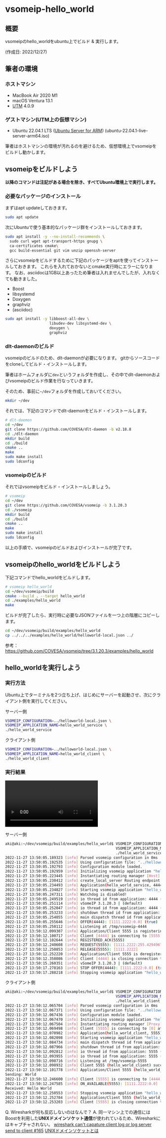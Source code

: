 # vsomeip-hello_world

## 概要
vsomeipのhello_worldをubuntu上でビルド & 実行します。

(作成日: 2022/12/27)

## 筆者の環境

### ホストマシン
- MacBook Air 2020 M1
- macOS Ventura 13.1
- [UTM](https://mac.getutm.app/) 4.0.9

### ゲストマシン(UTM上の仮想マシン)
- Ubuntu 22.04.1 LTS ([Ubuntu Server for ARM](https://ubuntu.com/download/server/arm))
  (ubuntu-22.04.1-live-server-arm64.iso)

筆者はホストマシンの環境が汚れるのを避けるため、仮想環境上でvsomeipをビルドし動かします。


## vsomeipをビルドしよう

**以降のコマンドは注記がある場合を除き、すべてUbuntu環境上で実行します。**

### 必要なパッケージのインストール

まずはapt updateしておきます。
```bash
sudo apt update
```

次にUbuntuで使う基本的なパッケージ群をインストールしておきます。
```bash
sudo apt install -y --no-install-recommends \
  sudo curl wget apt-transport-https gnupg \
  ca-certificates cmake\
  gcc build-essential git vim unzip openssh-server
```

さらにvsomeipをビルドするために下記のパッケージをaptを使ってインストールしておきます。
これらを入れておかないとcmake実行時にエラーになります。
なお、asciidocは1GB以上あったため筆者は入れませんでしたが、入れなくても動きました。

- Boost
- libsystemd
- Doxygen
- graphviz
- (asciidoc)

```bash
sudo apt install -y libboost-all-dev \
                    libudev-dev libsystemd-dev \
                    doxygen \
                    graphviz
```

### dlt-daemonのビルド

vsomeipのビルドのため、dlt-daemonが必要になります。
gitからソースコードをcloneしてビルド・インストールします。

筆者はホームフォルダに`dev`というフォルダを作成し、その中でdlt-daemonおよびvsomeipのビルド作業を行なっていきます。

そのため、事前に`~/dev`フォルダを作成しておいてください。
```bash
mkdir ~/dev
```

それでは、下記のコマンドでdlt-daemonをビルド・インストールします。

```bash
# dlt-daemon
cd ~/dev
git clone https://github.com/COVESA/dlt-daemon -b v2.18.8
cd ./dlt-daemon
mkdir build
cd ./build
cmake ..
make
sudo make install
sudo ldconfig
```

### vsomeipのビルド

それではvsomeipをビルド・インストールしましょう。

```bash
# vsomeip
cd ~/dev
git clone https://github.com/COVESA/vsomeip -b 3.1.20.3
cd ./vsomeip
mkdir build
cd ./build
cmake ..
make
sudo make install
sudo ldconfig
```

以上の手順で、vsomeipのビルドおよびインストールが完了です。

## vsomeipのhello_worldをビルドしよう

下記コマンドでhello_worldをビルドします。

```bash
# vsomeip hello_world
cd ~/dev/vsomeip/build
cmake --build . --target hello_world
cd ./examples/hello_world
make
```

ビルドが完了したら、実行時に必要なJSONファイルを一つ上の階層にコピーします。
```bash
cd ~/dev/vsomeip/build/examples/hello_world
cp ../../../examples/hello_world/helloworld-local.json ../
```

参考：https://github.com/COVESA/vsomeip/tree/3.1.20.3/examples/hello_world

## hello_worldを実行しよう

### 実行方法
Ubuntu上でターミナルを2つ立ち上げ、はじめにサーバーを起動させ、次にクライアント側を実行してください。

サーバー側
```bash
VSOMEIP_CONFIGURATION=../helloworld-local.json \
VSOMEIP_APPLICATION_NAME=hello_world_service \
./hello_world_service
```

クライアント側
```bash
VSOMEIP_CONFIGURATION=../helloworld-local.json \
VSOMEIP_APPLICATION_NAME=hello_world_client \
./hello_world_client
```

### 実行結果

![](vsomeip-hello_world_server-client.mov)

サーバー側
```bash
aki@aki:~/dev/vsomeip/build/examples/hello_world$ VSOMEIP_CONFIGURATION=../helloworld-local.json \
                                                  VSOMEIP_APPLICATION_NAME=hello_world_service \
                                                  ./hello_world_service
2022-11-27 13:50:05.189323 [info] Parsed vsomeip configuration in 0ms
2022-11-27 13:50:05.192535 [info] Using configuration file: "../helloworld-local.json".
2022-11-27 13:50:05.192793 [info] Configuration module loaded.
2022-11-27 13:50:05.192959 [info] Initializing vsomeip application "hello_world_service".
2022-11-27 13:50:05.223445 [info] Instantiating routing manager [Host].
2022-11-27 13:50:05.230412 [info] create_local_server Routing endpoint at /tmp/vsomeip-0
2022-11-27 13:50:05.234493 [info] Application(hello_world_service, 4444) is initialized (11, 100).
2022-11-27 13:50:05.234827 [info] Starting vsomeip application "hello_world_service" (4444) using 2 threads I/O nice 255
2022-11-27 13:50:05.247311 [info] Watchdog is disabled!
2022-11-27 13:50:05.249519 [info] io thread id from application: 4444 (hello_world_service) is: ffff9cf78020 TID: 8158
2022-11-27 13:50:05.251114 [info] vSomeIP 3.1.20.3 | (default)
2022-11-27 13:50:05.252047 [info] io thread id from application: 4444 (hello_world_service) is: ffff9a77f100 TID: 8163
2022-11-27 13:50:05.253233 [info] shutdown thread id from application: 4444 (hello_world_service) is: ffff9b79f100 TID: 8161
2022-11-27 13:50:05.254055 [info] main dispatch thread id from application: 4444 (hello_world_service) is: ffff9bfaf100 TID: 8160
2022-11-27 13:50:05.255646 [info] OFFER(4444): [1111.2222:0.0] (true)
2022-11-27 13:50:05.258112 [info] Listening at /tmp/vsomeip-4444
2022-11-27 13:50:12.099307 [info] Application/Client 5555 is registering.
2022-11-27 13:50:12.100717 [info] Client [4444] is connecting to [5555] at /tmp/vsomeip-5555
2022-11-27 13:50:12.102644 [info] REGISTERED_ACK(5555)
2022-11-27 13:50:12.240608 [info] REQUEST(5555): [1111.2222:255.4294967295]
2022-11-27 13:50:12.250853 [info] RELEASE(5555): [1111.2222]
2022-11-27 13:50:12.252220 [info] Application/Client 5555 is deregistering.
2022-11-27 13:50:12.358086 [info] Client [4444] is closing connection to [5555]
2022-11-27 13:50:15.260351 [info] vSomeIP 3.1.20.3 | (default)
2022-11-27 13:50:17.278163 [info] STOP OFFER(4444): [1111.2222:0.0] (true)
2022-11-27 13:50:17.288218 [info] Stopping vsomeip application "hello_world_service" (4444).
```


クライアント側
```bash
aki@aki:~/dev/vsomeip/build/examples/hello_world$ VSOMEIP_CONFIGURATION=../helloworld-local.json
                                                  VSOMEIP_APPLICATION_NAME=hello_world_client
                                                  ./hello_world_client
2022-11-27 13:50:12.065704 [info] Parsed vsomeip configuration in 0ms
2022-11-27 13:50:12.067371 [info] Using configuration file: "../helloworld-local.json".
2022-11-27 13:50:12.067436 [info] Configuration module loaded.
2022-11-27 13:50:12.067470 [info] Initializing vsomeip application "hello_world_client".
2022-11-27 13:50:12.067504 [info] Instantiating routing manager [Proxy].
2022-11-27 13:50:12.069498 [info] Client [5555] is connecting to [0] at /tmp/vsomeip-0
2022-11-27 13:50:12.070982 [info] Application(hello_world_client, 5555) is initialized (11, 100).
2022-11-27 13:50:12.082098 [info] Starting vsomeip application "hello_world_client" (5555) using 2 threads I/O nice 255
2022-11-27 13:50:12.084734 [info] main dispatch thread id from application: 5555 (hello_world_client) is: ffff90e3f100 TID: 8165
2022-11-27 13:50:12.087966 [info] shutdown thread id from application: 5555 (hello_world_client) is: ffff9062f100 TID: 8166
2022-11-27 13:50:12.092812 [info] io thread id from application: 5555 (hello_world_client) is: ffff915f6020 TID: 8164
2022-11-27 13:50:12.093955 [info] io thread id from application: 5555 (hello_world_client) is: ffff8fe1f100 TID: 8167
2022-11-27 13:50:12.098716 [info] Listening at /tmp/vsomeip-5555
2022-11-27 13:50:12.098932 [info] Client 5555 (hello_world_client) successfully connected to routing  ~> registering..
2022-11-27 13:50:12.101778 [info] Application/Client 5555 (hello_world_client) is registered.
Sending: World
2022-11-27 13:50:12.246600 [info] Client [5555] is connecting to [4444] at /tmp/vsomeip-4444
2022-11-27 13:50:12.247585 [info] ON_AVAILABLE(5555): [1111.2222:0.0]
Received: Hello World
2022-11-27 13:50:12.250553 [info] Stopping vsomeip application "hello_world_client" (5555).
2022-11-27 13:50:12.252784 [info] Application/Client 5555 (hello_world_client) is deregistered.
2022-11-27 13:50:12.253203 [info] Client [5555] is closing connection to [4444]
```









Q. Wiresharkが何も反応しないのはなんで？
A. 同一マシン上での通信にはBoostを利用した**UNIXドメインソケット通信**が使われているため、Wiresharkにはキャプチャされない。
[wireshark can't capature client log or log server send to client #165](https://github.com/COVESA/vsomeip/issues/165)
[UNIXドメインソケットとは](https://mypage.otsuka-shokai.co.jp/contents/business-oyakudachi/words/unix-domain-socket.html)
